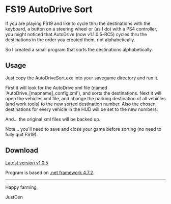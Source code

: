 # FS19 AutoDrive Sort

If you are playing FS19 and like to cycle thru the destinations with the keyboard, a button on a steering wheel or (as I do) with a PS4 controller, 
you might noticed that AutoDrive (now v1.1.0.5-RC5) cycles thru the destinations in the order you created them, not alphabetically.

So I created a small program that sorts the destinations alphabetically.

## Usage

Just copy the AutoDriveSort.exe into your savegame directory and run it.

First it will look for the AutoDrive xml file (named 'AutoDrive_[mapname]_config.xml'), and sorts the destinations.
Next it will open the vehicles.xml file, and change the parking destination of all vehicles (and work tools) to the new sorted destination number.
Also the chosen destinations for every vehicle in the HUD will be set to the new numbers.

And... the original xml files will be backed up.

Note... you'll need to save and close your game before sorting (no need to fully quit FS19).

## Download

[Latest version v1.0.5](https://github.com/JustDen1234/FS19_AutoDrive_Sort/releases/download/1.0.5/AutoDriveSort.exe)

Program is based on [.net framework 4.7.2](https://dotnet.microsoft.com/download/dotnet-framework/net472).

---
Happy farming,

JustDen

